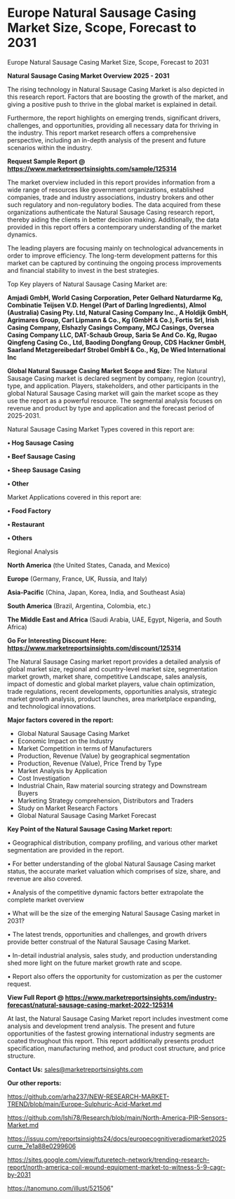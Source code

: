 # Europe Natural Sausage Casing Market Size, Scope, Forecast to 2031
Europe Natural Sausage Casing Market Size, Scope, Forecast to 2031

<Strong> Natural Sausage Casing Market Overview 2025 - 2031</strong>

The rising technology in Natural Sausage Casing Market is also depicted in this research report. Factors that are boosting the growth of the market, and giving a positive push to thrive in the global market is explained in detail.

Furthermore, the report highlights on emerging trends, significant drivers, challenges, and opportunities, providing all necessary data for thriving in the industry. This report market research offers a comprehensive perspective, including an in-depth analysis of the present and future scenarios within the industry.

<strong>Request Sample Report @ <a href=https://www.marketreportsinsights.com/sample/125314>https://www.marketreportsinsights.com/sample/125314</a></strong>

The market overview included in this report provides information from a wide range of resources like government organizations, established companies, trade and industry associations, industry brokers and other such regulatory and non-regulatory bodies. The data acquired from these organizations authenticate the Natural Sausage Casing research report, thereby aiding the clients in better decision making. Additionally, the data provided in this report offers a contemporary understanding of the market dynamics.

The leading players are focusing mainly on technological advancements in order to improve efficiency. The long-term development patterns for this market can be captured by continuing the ongoing process improvements and financial stability to invest in the best strategies.

Top Key players of Natural Sausage Casing Market are:

<strong>Amjadi GmbH, World Casing Corporation, Peter Gelhard Naturdarme Kg, Combinatie Teijsen V.D. Hengel (Part of Darling Ingredients), Almol (Australia) Casing Pty. Ltd, Natural Casing Company Inc., A Holdijk GmbH, Agrimares Group, Carl Lipmann & Co., Kg (GmbH & Co.), Fortis Srl, Irish Casing Company, Elshazly Casings Company, MCJ Casings, Oversea Casing Company LLC, DAT-Schaub Group, Saria Se And Co. Kg, Rugao Qingfeng Casing Co., Ltd, Baoding Dongfang Group, CDS Hackner GmbH, Saarland Metzgereibedarf Strobel GmbH & Co., Kg, De Wied International Inc</strong>

<strong><b>Global Natural Sausage Casing Market Scope and Size:</b></strong>
The Natural Sausage Casing market is declared segment by company, region (country), type, and application. Players, stakeholders, and other participants in the global Natural Sausage Casing market will gain the market scope as they use the report as a powerful resource. The segmental analysis focuses on revenue and product by type and application and the forecast period of 2025-2031.

Natural Sausage Casing Market Types covered in this report are:

<strong>• Hog Sausage Casing

• Beef Sausage Casing

• Sheep Sausage Casing

• Other</strong>

Market Applications covered in this report are:

<strong>• Food Factory

• Restaurant

• Others</strong> 

Regional Analysis

<strong>North America</strong> (the United States, Canada, and Mexico)

<strong>Europe</strong> (Germany, France, UK, Russia, and Italy)

<strong>Asia-Pacific</strong> (China, Japan, Korea, India, and Southeast Asia)

<strong>South America</strong> (Brazil, Argentina, Colombia, etc.)

<strong>The Middle East and Africa</strong> (Saudi Arabia, UAE, Egypt, Nigeria, and South Africa)

<strong>Go For Interesting Discount Here: <a href=https://www.marketreportsinsights.com/discount/125314>https://www.marketreportsinsights.com/discount/125314</a></strong>

The Natural Sausage Casing market report provides a detailed analysis of global market size, regional and country-level market size, segmentation market growth, market share, competitive Landscape, sales analysis, impact of domestic and global market players, value chain optimization, trade regulations, recent developments, opportunities analysis, strategic market growth analysis, product launches, area marketplace expanding, and technological innovations.

<strong><b>Major factors covered in the report:</b></strong>
<ul>
  <li>Global Natural Sausage Casing Market </li>
  <li>Economic Impact on the Industry</li>
  <li>Market Competition in terms of Manufacturers</li>
  <li>Production, Revenue (Value) by geographical segmentation</li>
  <li>Production, Revenue (Value), Price Trend by Type</li>
  <li>Market Analysis by Application</li>
  <li>Cost Investigation</li>
  <li>Industrial Chain, Raw material sourcing strategy and Downstream Buyers</li>
  <li>Marketing Strategy comprehension, Distributors and Traders</li>
  <li>Study on Market Research Factors</li>
  <li>Global Natural Sausage Casing Market Forecast</li>
</ul>

<strong><b>Key Point of the Natural Sausage Casing Market report:</b></strong>

• Geographical distribution, company profiling, and various other market segmentation are provided in the report.

• For better understanding of the global Natural Sausage Casing market status, the accurate market valuation which comprises of size, share, and revenue are also covered.

• Analysis of the competitive dynamic factors better extrapolate the complete market overview

• What will be the size of the emerging Natural Sausage Casing market in 2031?

• The latest trends, opportunities and challenges, and growth drivers provide better construal of the Natural Sausage Casing Market.

• In-detail industrial analysis, sales study, and production understanding shed more light on the future market growth rate and scope.

• Report also offers the opportunity for customization as per the customer request.

<strong><b>View Full Report @ <a href=https://www.marketreportsinsights.com/industry-forecast/natural-sausage-casing-market-2022-125314>https://www.marketreportsinsights.com/industry-forecast/natural-sausage-casing-market-2022-125314</a></b></strong>


At last, the Natural Sausage Casing Market report includes investment come analysis and development trend analysis. The present and future opportunities of the fastest growing international industry segments are coated throughout this report. This report additionally presents product specification, manufacturing method, and product cost structure, and price structure.

<strong>Contact Us:</strong>
sales@marketreportsinsights.com

<strong>Our other reports:</strong>

<a href=https://github.com/arha237/NEW-RESEARCH-MARKET-TREND/blob/main/Europe-Sulphuric-Acid-Market.md>https://github.com/arha237/NEW-RESEARCH-MARKET-TREND/blob/main/Europe-Sulphuric-Acid-Market.md</a>

<a href=https://github.com/Ishi78/Research/blob/main/North-America-PIR-Sensors-Market.md>https://github.com/Ishi78/Research/blob/main/North-America-PIR-Sensors-Market.md</a>

<a href=https://issuu.com/reportsinsights24/docs/europecognitiveradiomarket2025curre_7e1a88e0299606>https://issuu.com/reportsinsights24/docs/europecognitiveradiomarket2025curre_7e1a88e0299606</a>

<a href=https://sites.google.com/view/futuretech-network/trending-research-report/north-america-coil-wound-equipment-market-to-witness-5-9-cagr-by-2031>https://sites.google.com/view/futuretech-network/trending-research-report/north-america-coil-wound-equipment-market-to-witness-5-9-cagr-by-2031</a>

<a href=https://tanomuno.com/illust/521506>https://tanomuno.com/illust/521506</a>"
